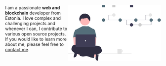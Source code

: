 <img src="/assets/images/undraw_version_control_re_mg66.svg" align="right" width="300" />
I am a passionate <b>web and blockchain</b> developer from Estonia. I love complex and challenging projects and whenever I can, I contribute to various open source   projects. If you would like to learn more about me, please feel free to <a href="https://jinkong.netlify.com" target="_blank">contact me</a>.
